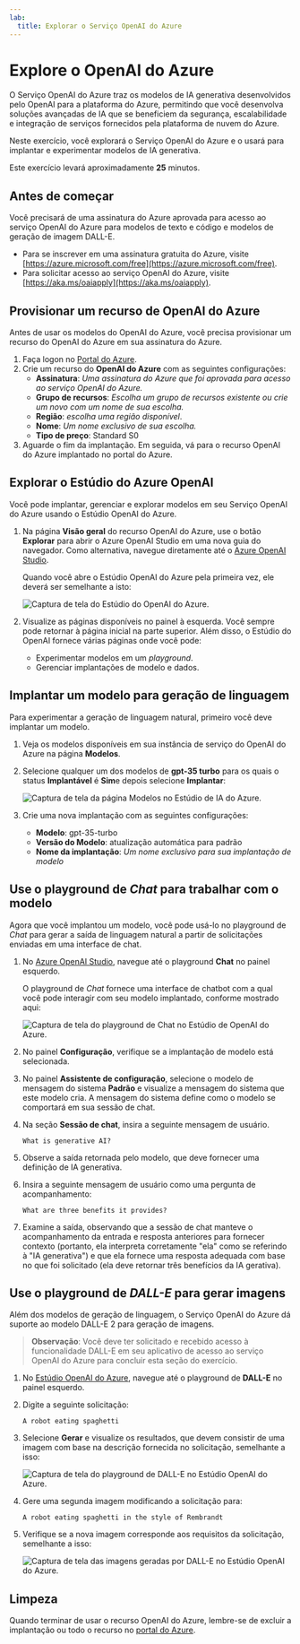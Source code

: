 ```yaml
---
lab:
  title: Explorar o Serviço OpenAI do Azure
---
```


# Explore o OpenAI do Azure

O Serviço OpenAI do Azure traz os modelos de IA generativa desenvolvidos pelo OpenAI para a plataforma do Azure, permitindo que você desenvolva soluções avançadas de IA que se beneficiem da segurança, escalabilidade e integração de serviços fornecidos pela plataforma de nuvem do Azure.

Neste exercício, você explorará o Serviço OpenAI do Azure e o usará para implantar e experimentar modelos de IA generativa.

Este exercício levará aproximadamente **25** minutos.

## Antes de começar

Você precisará de uma assinatura do Azure aprovada para acesso ao serviço OpenAI do Azure para modelos de texto e código e modelos de geração de imagem DALL-E.

- Para se inscrever em uma assinatura gratuita do Azure, visite [https://azure.microsoft.com/free](https://azure.microsoft.com/free).
- Para solicitar acesso ao serviço OpenAI do Azure, visite [https://aka.ms/oaiapply](https://aka.ms/oaiapply).

## Provisionar um recurso de OpenAI do Azure

Antes de usar os modelos do OpenAI do Azure, você precisa provisionar um recurso do OpenAI do Azure em sua assinatura do Azure.

1. Faça logon no [Portal do Azure](https://portal.azure.com).
2. Crie um recurso do **OpenAI do Azure** com as seguintes configurações:
    - **Assinatura**: *Uma assinatura do Azure que foi aprovada para acesso ao serviço OpenAI do Azure.*
    - **Grupo de recursos**: *Escolha um grupo de recursos existente ou crie um novo com um nome de sua escolha.*
    - **Região**: *escolha uma região disponível*.
    - **Nome**: *Um nome exclusivo de sua escolha.*
    - **Tipo de preço**: Standard S0
3. Aguarde o fim da implantação. Em seguida, vá para o recurso OpenAI do Azure implantado no portal do Azure.

## Explorar o Estúdio do Azure OpenAI

Você pode implantar, gerenciar e explorar modelos em seu Serviço OpenAI do Azure usando o Estúdio OpenAI do Azure.

1. Na página **Visão geral** do recurso OpenAI do Azure, use o botão **Explorar** para abrir o Azure OpenAI Studio em uma nova guia do navegador. Como alternativa, navegue diretamente até o [Azure OpenAI Studio](https://oai.azure.com/).

    Quando você abre o Estúdio OpenAI do Azure pela primeira vez, ele deverá ser semelhante a isto:

    ![Captura de tela do Estúdio do OpenAI do Azure.](./media/generative-ai/ai-studio.png)

1. Visualize as páginas disponíveis no painel à esquerda. Você sempre pode retornar à página inicial na parte superior. Além disso, o Estúdio do OpenAI fornece várias páginas onde você pode:
    - Experimentar modelos em um *playground*.
    - Gerenciar implantações de modelo e dados.

## Implantar um modelo para geração de linguagem

Para experimentar a geração de linguagem natural, primeiro você deve implantar um modelo.

1. Veja os modelos disponíveis em sua instância de serviço do OpenAI do Azure na página **Modelos**.
1. Selecione qualquer um dos modelos de **gpt-35 turbo** para os quais o status **Implantável** é **Sim**e depois selecione **Implantar**:

    ![Captura de tela da página Modelos no Estúdio de IA do Azure.](./media/generative-ai/deploy-model.png)

1. Crie uma nova implantação com as seguintes configurações:
    - **Modelo**: gpt-35-turbo
    - **Versão do Modelo**: atualização automática para padrão
    - **Nome da implantação**: *Um nome exclusivo para sua implantação de modelo*

## Use o playground de *Chat* para trabalhar com o modelo

Agora que você implantou um modelo, você pode usá-lo no playground de *Chat* para gerar a saída de linguagem natural a partir de solicitações enviadas em uma interface de chat.

1. No [Azure OpenAI Studio](https://oai.azure.com/), navegue até o playground **Chat** no painel esquerdo.

    O playground de *Chat* fornece uma interface de chatbot com a qual você pode interagir com seu modelo implantado, conforme mostrado aqui:

    ![Captura de tela do playground de Chat no Estúdio de OpenAI do Azure.](./media/generative-ai/chat-playground.png)

1. No painel **Configuração**, verifique se a implantação de modelo está selecionada.
1. No painel **Assistente de configuração**, selecione o modelo de mensagem do sistema **Padrão** e visualize a mensagem do sistema que este modelo cria. A mensagem do sistema define como o modelo se comportará em sua sessão de chat.
1. Na seção **Sessão de chat**, insira a seguinte mensagem de usuário.

    ```
   What is generative AI?
    ```

1. Observe a saída retornada pelo modelo, que deve fornecer uma definição de IA generativa.
1. Insira a seguinte mensagem de usuário como uma pergunta de acompanhamento:

    ```
   What are three benefits it provides?
    ```

1. Examine a saída, observando que a sessão de chat manteve o acompanhamento da entrada e resposta anteriores para fornecer contexto (portanto, ela interpreta corretamente "ela" como se referindo à "IA generativa") e que ela fornece uma resposta adequada com base no que foi solicitado (ela deve retornar três benefícios da IA gerativa).

## Use o playground de *DALL-E* para gerar imagens

Além dos modelos de geração de linguagem, o Serviço OpenAI do Azure dá suporte ao modelo DALL-E 2 para geração de imagens.

> **Observação**: Você deve ter solicitado e recebido acesso à funcionalidade DALL-E em seu aplicativo de acesso ao serviço OpenAI do Azure para concluir esta seção do exercício.

1. No [Estúdio OpenAI do Azure](https://oai.azure.com/), navegue até o playground de **DALL-E** no painel esquerdo.
1. Digite a seguinte solicitação:

    ```
    A robot eating spaghetti
    ```

1. Selecione **Gerar** e visualize os resultados, que devem consistir de uma imagem com base na descrição fornecida no solicitação, semelhante a isso:

    ![Captura de tela do playground de DALL-E no Estúdio OpenAI do Azure.](./media/generative-ai/dall-e-playground.png)

1. Gere uma segunda imagem modificando a solicitação para:

    ```
    A robot eating spaghetti in the style of Rembrandt
    ```
1. Verifique se a nova imagem corresponde aos requisitos da solicitação, semelhante a isso:

    ![Captura de tela das imagens geradas por DALL-E no Estúdio OpenAI do Azure.](./media/generative-ai/dall-e-results.png)

## Limpeza

Quando terminar de usar o recurso OpenAI do Azure, lembre-se de excluir a implantação ou todo o recurso no [portal do Azure](https://portal.azure.com/?azure-portal=true).
